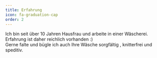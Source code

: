 ```yaml
---
title: Erfahrung
icon: fa-graduation-cap
order: 2
---
```


Ich bin seit über 10 Jahren Hausfrau und arbeite in einer Wäscherei.  
Erfahrung ist daher reichlich vorhanden :)  
Gerne falte und bügle ich auch Ihre Wäsche sorgfältig , knitterfrei und speditiv.
